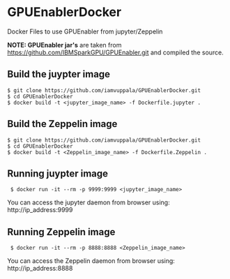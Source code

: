 # GPUEnablerDocker
Docker Files to use GPUEnabler from jupyter/Zeppelin

**NOTE: GPUEnabler jar's** are taken from https://github.com/IBMSparkGPU/GPUEnabler.git and compiled the source. 

## Build the juypter image
```
$ git clone https://github.com/iamvuppala/GPUEnablerDocker.git
$ cd GPUEnablerDocker
$ docker build -t <jupyter_image_name> -f Dockerfile.jupyter . 
```

## Build the Zeppelin image
```
$ git clone https://github.com/iamvuppala/GPUEnablerDocker.git
$ cd GPUEnablerDocker
$ docker build -t <Zeppelin_image_name> -f Dockerfile.Zeppelin . 
```

## Running juypter image 
```
 $ docker run -it --rm -p 9999:9999 <jupyter_image_name>
```
You can access the jupyter daemon from browser using: http://ip_address:9999

## Running Zeppelin image
```
 $ docker run -it --rm -p 8888:8888 <Zeppelin_image_name>
```
You can access the Zeppelin daemon from browser using: http://ip_address:8888
